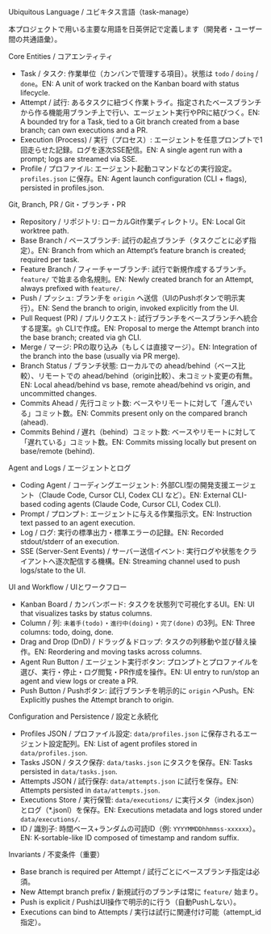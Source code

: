Ubiquitous Language / ユビキタス言語（task-manage）

本プロジェクトで用いる主要な用語を日英併記で定義します（開発者・ユーザー間の共通語彙）。

Core Entities / コアエンティティ
- Task / タスク: 作業単位（カンバンで管理する項目）。状態は `todo` / `doing` / `done`。EN: A unit of work tracked on the Kanban board with status lifecycle.
- Attempt / 試行: あるタスクに紐づく作業トライ。指定されたベースブランチから作る機能用ブランチ上で行い、エージェント実行やPRに結びつく。EN: A bounded try for a Task, tied to a Git branch created from a base branch; can own executions and a PR.
- Execution (Process) / 実行（プロセス）: エージェントを任意プロンプトで1回走らせた記録。ログを逐次SSE配信。EN: A single agent run with a prompt; logs are streamed via SSE.
- Profile / プロファイル: エージェント起動コマンドなどの実行設定。`profiles.json` に保存。EN: Agent launch configuration (CLI + flags), persisted in profiles.json.

Git, Branch, PR / Git・ブランチ・PR
- Repository / リポジトリ: ローカルGit作業ディレクトリ。EN: Local Git worktree path.
- Base Branch / ベースブランチ: 試行の起点ブランチ（タスクごとに必ず指定）。EN: Branch from which an Attempt’s feature branch is created; required per task.
- Feature Branch / フィーチャーブランチ: 試行で新規作成するブランチ。`feature/` で始まる命名規則。EN: Newly created branch for an Attempt, always prefixed with `feature/`.
- Push / プッシュ: ブランチを `origin` へ送信（UIのPushボタンで明示実行）。EN: Send the branch to origin, invoked explicitly from the UI.
- Pull Request (PR) / プルリクエスト: 試行ブランチをベースブランチへ統合する提案。`gh` CLIで作成。EN: Proposal to merge the Attempt branch into the base branch; created via gh CLI.
- Merge / マージ: PRの取り込み（もしくは直接マージ）。EN: Integration of the branch into the base (usually via PR merge).
- Branch Status / ブランチ状態: ローカルでの ahead/behind（ベース比較）、リモートでの ahead/behind（origin比較）、未コミット変更の有無。EN: Local ahead/behind vs base, remote ahead/behind vs origin, and uncommitted changes.
- Commits Ahead / 先行コミット数: ベースやリモートに対して「進んでいる」コミット数。EN: Commits present only on the compared branch (ahead).
- Commits Behind / 遅れ（behind）コミット数: ベースやリモートに対して「遅れている」コミット数。EN: Commits missing locally but present on base/remote (behind).

Agent and Logs / エージェントとログ
- Coding Agent / コーディングエージェント: 外部CLI型の開発支援エージェント（Claude Code, Cursor CLI, Codex CLI など）。EN: External CLI-based coding agents (Claude Code, Cursor CLI, Codex CLI).
- Prompt / プロンプト: エージェントに与える作業指示文。EN: Instruction text passed to an agent execution.
- Log / ログ: 実行の標準出力・標準エラーの記録。EN: Recorded stdout/stderr of an execution.
- SSE (Server-Sent Events) / サーバー送信イベント: 実行ログや状態をクライアントへ逐次配信する機構。EN: Streaming channel used to push logs/state to the UI.

UI and Workflow / UIとワークフロー
- Kanban Board / カンバンボード: タスクを状態列で可視化するUI。EN: UI that visualizes tasks by status columns.
- Column / 列: `未着手(todo)`・`進行中(doing)`・`完了(done)` の3列。EN: Three columns: todo, doing, done.
- Drag and Drop (DnD) / ドラッグ＆ドロップ: タスクの列移動や並び替え操作。EN: Reordering and moving tasks across columns.
- Agent Run Button / エージェント実行ボタン: プロンプトとプロファイルを選び、実行・停止・ログ閲覧・PR作成を操作。EN: UI entry to run/stop an agent and view logs or create a PR.
- Push Button / Pushボタン: 試行ブランチを明示的に `origin` へPush。EN: Explicitly pushes the Attempt branch to origin.

Configuration and Persistence / 設定と永続化
- Profiles JSON / プロファイル設定: `data/profiles.json` に保存されるエージェント設定配列。EN: List of agent profiles stored in `data/profiles.json`.
- Tasks JSON / タスク保存: `data/tasks.json` にタスクを保存。EN: Tasks persisted in `data/tasks.json`.
- Attempts JSON / 試行保存: `data/attempts.json` に試行を保存。EN: Attempts persisted in `data/attempts.json`.
- Executions Store / 実行保管: `data/executions/` に実行メタ（index.json）とログ（*.jsonl）を保存。EN: Executions metadata and logs stored under `data/executions/`.
- ID / 識別子: 時間ベース+ランダムの可読ID（例: `YYYYMMDDhhmmss-xxxxxx`）。EN: K-sortable-like ID composed of timestamp and random suffix.

Invariants / 不変条件（重要）
- Base branch is required per Attempt / 試行ごとにベースブランチ指定は必須。
- New Attempt branch prefix / 新規試行のブランチは常に `feature/` 始まり。
- Push is explicit / PushはUI操作で明示的に行う（自動Pushしない）。
- Executions can bind to Attempts / 実行は試行に関連付け可能（attempt_id指定）。
